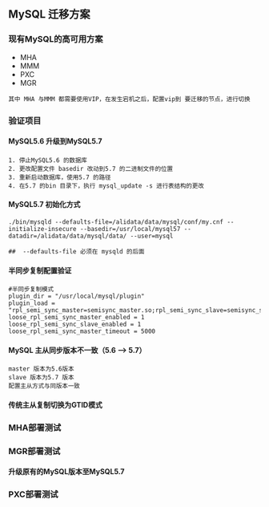 ## MySQL 迁移方案

### 现有MySQL的高可用方案

- MHA
- MMM
- PXC
- MGR

```
其中 MHA 与MMM 都需要使用VIP，在发生宕机之后，配置vip到 要迁移的节点，进行切换
```



### 验证项目

#### MySQL5.6 升级到MySQL5.7

```
1. 停止MySQL5.6 的数据库
2. 更改配置文件 basedir 改动到5.7 的二进制文件的位置
3. 重新启动数据库，使用5.7 的路径
4. 在5.7 的bin 目录下，执行 mysql_update -s 进行表结构的更改
```

#### MySQL5.7 初始化方式

```
./bin/mysqld --defaults-file=/alidata/data/mysql/conf/my.cnf --initialize-insecure --basedir=/usr/local/mysql57 --datadir=/alidata/data/mysql/data/ --user=mysql

##  --defaults-file 必须在 mysqld 的后面
```

#### 半同步复制配置验证

```
#半同步复制模式
plugin_dir = "/usr/local/mysql/plugin"
plugin_load = "rpl_semi_sync_master=semisync_master.so;rpl_semi_sync_slave=semisync_slave.so"
loose_rpl_semi_sync_master_enabled = 1
loose_rpl_semi_sync_slave_enabled = 1
loose_rpl_semi_sync_master_timeout = 5000
```

#### MySQL 主从同步版本不一致（5.6 --> 5.7）

```
master 版本为5.6版本
slave 版本为5.7 版本
配置主从方式与同版本一致
```

#### 传统主从复制切换为GTID模式



### MHA部署测试



### MGR部署测试

#### 升级原有的MySQL版本至MySQL5.7



### PXC部署测试